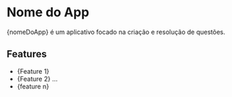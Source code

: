 # Nome do App
{nomeDoApp} é um aplicativo focado na criação e resolução de questões.

## Features
+ {Feature 1}
+ {Feature 2}
  ...
+ {feature n}
